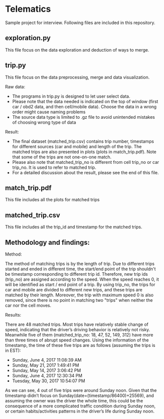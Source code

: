# Telematics
Sample project for interview. Following files are included in this repository.

## exploration.py
This file focus on the data exploration and deduction of ways to merge.

## trip.py
This file focus on the data preprocessing, merge and data visualization.

Raw data:
- The programs in trip.py is designed to let user select data. 
- Please note that the data needed is indicated on the top of window (first car / obd2 data, and then cell/mobile data). Choose the data in a wrong order might cause naming problems
- The source data type is limited to .gz file to avoid unintended mistakes of choosing wrong type of data

Result:
- The final dataset (matched_trip.csv) contains trip number, timestamps for different sources (car and mobile) and length of the trip. The matched trips are also presented in plots (plots in match_trip.pdf). Note that some of the trips are not one-on-one match.
- Please also note that matched_trip_no is different from cell trip_no or car trip_no. It is used to refer to matched trip.
- For a detailed discussion about the result, please see the end of this file.

## match_trip.pdf
This file includes all the plots for matched trips

## matched_trip.csv
This file includes all the trip_id and timestamp for the matched trips.


## Methodology and findings:
Method:

The method of matching trips is by the length of trip. Due to different trips started and ended in different time, the start/end point of the trip shouldn't be timestamp corresponding to different trip id. Therefore, new trip ids (trip_no) are assigned according to the speed. When the speed reaches 0, it will be identified as start / end point of a trip. By using trip_no, the trips for car and mobile are divided to different new trips, and these trips are matched by their length. Moreover, the trip with maximum speed 0 is also removed, since there is no point in matching two "trips" when neither the car nor the cell moves.

Results:

There are 48 matched trips. Most trips have relatively stable change of speed, indicating that the driver’s driving behavior is relatively not risky. Meanwhile five of them (matched_trip_no: 18, 47, 52, 149, 312) have more than three times of abrupt speed changes. Using the information of the timestamp, the time of these five trips are as follows (assuming the trips is in EST):
- Sunday, June 4, 2017 11:08:39 AM
- Sunday, May 21, 2017 1:49:41 PM
- Sunday, May 14, 2017 3:06:42 PM
- Sunday, June 4, 2017 12:30:34 PM
- Tuesday, May 30, 2017 10:54:07 PM

As we can see, 4 out of five trips were around Sunday noon. Given that the timestamp didn’t focus on Sunday(date=(timestamp/86400)+25569), and assuming the owner was the driver the whole time, this could be the consequence of a more complicated traffic condition during Sunday noon, or certain habits/activities patterns in the driver’s life during Sunday noon.
